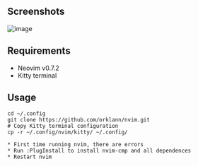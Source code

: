 ## Screenshots
![image](https://i.ibb.co/LCG97p0/nvim-screenshot.png)

## Requirements
* Neovim v0.7.2
* Kitty terminal

## Usage
   ```shell
   cd ~/.config
   git clone https://github.com/orklann/nvim.git
   # Copy Kitty terminal configuration
   cp -r ~/.config/nvim/kitty/ ~/.config/
   ```
   
    * First time running nvim, there are errors
    * Run :PlugInstall to install nvim-cmp and all dependences
    * Restart nvim
